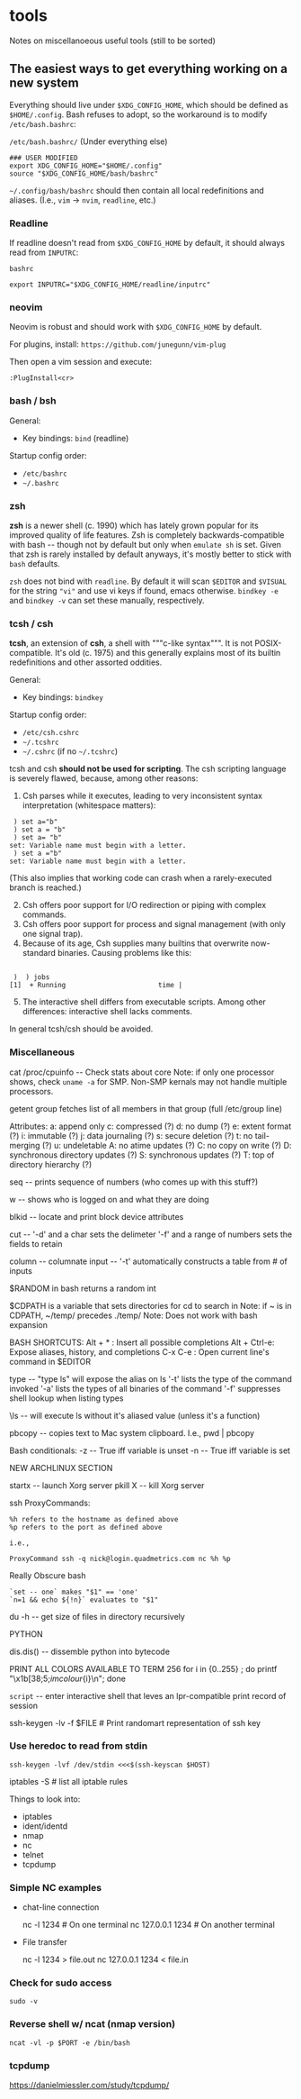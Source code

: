 # tools

Notes on miscellanoeous useful tools (still to be sorted)


## The easiest ways to get everything working on a new system

Everything should live under `$XDG_CONFIG_HOME`, which should be defined as `$HOME/.config`. Bash refuses to adopt, so the workaround is to modify `/etc/bash.bashrc`:

`/etc/bash.bashrc/` (Under everything else)
```
### USER MODIFIED
export XDG_CONFIG_HOME="$HOME/.config"
source "$XDG_CONFIG_HOME/bash/bashrc"
```

`~/.config/bash/bashrc` should then contain all local redefinitions and aliases. (I.e., `vim` -> `nvim`, `readline`, etc.)

### Readline

If readline doesn't read from `$XDG_CONFIG_HOME` by default, it should always read from `INPUTRC`:

`bashrc`
```
export INPUTRC="$XDG_CONFIG_HOME/readline/inputrc"
```

### neovim

Neovim is robust and should work with `$XDG_CONFIG_HOME` by default.

For plugins, install: `https://github.com/junegunn/vim-plug`

Then open a vim session and execute:
```
:PlugInstall<cr>
```

### bash / bsh

General:
* Key bindings: `bind` (readline)

Startup config order:
* `/etc/bashrc`
* `~/.bashrc`

### zsh

**zsh** is a newer shell (c. 1990) which has lately grown popular for its improved quality of life features. Zsh is completely backwards-compatible with bash -- though not by default but only when `emulate sh` is set. Given that zsh is rarely installed by default anyways, it's mostly better to stick with `bash` defaults.

`zsh` does not bind with `readline`. By default it will scan `$EDITOR` and `$VISUAL` for the string `"vi"` and use vi keys if found, emacs otherwise. `bindkey -e` and `bindkey -v` can set these manually, respectively.

### tcsh / csh

**tcsh**, an extension of **csh**, a shell with """c-like syntax""". It is not POSIX-compatible. It's old (c. 1975) and this generally explains most of its builtin redefinitions and other assorted oddities.

General:
* Key bindings: `bindkey`

Startup config order:
* `/etc/csh.cshrc`
* `~/.tcshrc`
* `~/.cshrc` (if no `~/.tcshrc`)

tcsh and csh **should not be used for scripting**. The csh scripting language is severely flawed, because, among other reasons:

1. Csh parses while it executes, leading to very inconsistent syntax interpretation (whitespace matters):

```
 ) set a="b"
 ) set a = "b"
 ) set a= "b"
set: Variable name must begin with a letter.
 ) set a ="b"
set: Variable name must begin with a letter.
```
(This also implies that working code can crash when a rarely-executed branch is reached.)

2. Csh offers poor support for I/O redirection or piping with complex commands. 
3. Csh offers poor support for process and signal management (with only one signal trap).
4. Because of its age, Csh supplies many builtins that overwrite now-standard binaries. Causing problems like this:

```) time | echo # this will hang

 )  ) jobs
[1]  + Running                       time |
```

5. The interactive shell differs from executable scripts. Among other differences: interactive shell lacks comments.

In general tcsh/csh should be avoided.

### Miscellaneous
cat /proc/cpuinfo -- Check stats about core
Note: if only one processor shows, check `uname -a` for SMP.
        Non-SMP kernals may not handle multiple processors.

getent group <groupname>
    fetches list of all members in that group (full /etc/group line)

Attributes:
    a: append only
    c: compressed (?)
    d: no dump (?)
    e: extent format (?)
    i: immutable (?)
    j: data journaling (?)
    s: secure deletion (?)
    t: no tail-merging (?)
    u: undeletable
    A: no atime updates (?)
    C: no copy on write (?)
    D: synchronous directory updates (?)
    S: synchronous updates (?)
    T: top of directory hierarchy (?)

seq  -- prints sequence of numbers (who comes up with this stuff?)

w -- shows who is logged on and what they are doing

blkid -- locate and print block device attributes

cut --  '-d' and a char sets the delimeter
        '-f' and a range of numbers sets the fields to retain

column -- columnate input
        -- '-t' automatically constructs a table from # of inputs

$RANDOM in bash returns a random int

$CDPATH is a variable that sets directories for cd to search in
        Note: if ~ is in CDPATH, ~/temp/ precedes ./temp/
        Note: Does not work with bash expansion

BASH SHORTCUTS:
    Alt + *     :   Insert all possible completions
    Alt + Ctrl-e:   Expose aliases, history, and completions
    C-x C-e     :   Open current line's command in $EDITOR

type -- "type ls" will expose the alias on ls
        '-t' lists the type of the command invoked
        '-a' lists the types of all binaries of the command
        '-f' suppresses shell lookup when listing types

\ls -- will execute ls without it's aliased value (unless it's a function)

pbcopy -- copies text to Mac system clipboard. I.e., pwd | pbcopy

Bash conditionals:
    -z -- True iff variable is unset
    -n -- True iff variable is set

NEW ARCHLINUX SECTION

startx -- launch Xorg server
pkill X -- kill Xorg server

ssh ProxyCommands:

    %h refers to the hostname as defined above
    %p refers to the port as defined above

    i.e.,

    ProxyCommand ssh -q nick@login.quadmetrics.com nc %h %p

Really Obscure bash

    `set -- one` makes "$1" == 'one'
    `n=1 && echo ${!n}` evaluates to "$1"

du -h <dirname> -- get size of files in directory recursively


PYTHON

dis.dis(<some python>) -- dissemble python into bytecode

PRINT ALL COLORS AVAILABLE TO TERM 256
for i in {0..255} ; do     printf "\x1b[38;5;${i}mcolour${i}\n"; done

`script` -- enter interactive shell that leves an lpr-compatible print record of session

ssh-keygen -lv -f $FILE # Print randomart representation of ssh key

### Use heredoc to read from stdin
    ssh-keygen -lvf /dev/stdin <<<$(ssh-keyscan $HOST)

iptables -S # list all iptable rules

Things to look into:

* iptables
* ident/identd
* nmap
* nc
* telnet
* tcpdump

### Simple NC examples

* chat-line connection

    nc -l 1234              # On one terminal
    nc 127.0.0.1 1234       # On another terminal

* File transfer

    nc -l 1234 > file.out
    nc 127.0.0.1 1234 < file.in

### Check for sudo access
    sudo -v

### Reverse shell w/ ncat (nmap version)
    ncat -vl -p $PORT -e /bin/bash

### tcpdump

https://danielmiessler.com/study/tcpdump/

